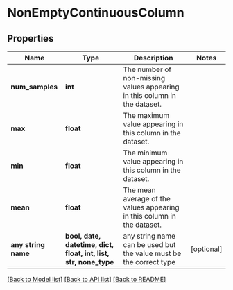 # NonEmptyContinuousColumn


## Properties
Name | Type | Description | Notes
------------ | ------------- | ------------- | -------------
**num_samples** | **int** | The number of non-missing values appearing in this column in the dataset. | 
**max** | **float** | The maximum value appearing in this column in the dataset. | 
**min** | **float** | The minimum value appearing in this column in the dataset. | 
**mean** | **float** | The mean average of the values appearing in this column in the dataset. | 
**any string name** | **bool, date, datetime, dict, float, int, list, str, none_type** | any string name can be used but the value must be the correct type | [optional]

[[Back to Model list]](../README.md#documentation-for-models) [[Back to API list]](../README.md#documentation-for-api-endpoints) [[Back to README]](../README.md)


